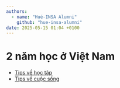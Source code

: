 ```yaml
---
authors:
  - name: "Hué-INSA Alumni"
    github: "hue-insa-alumni"
date: 2025-05-15 01:04 +0100
---
```


# 2 năm học ở Việt Nam

- [Tips về học tập](2-nam-hoc-o-viet-nam/tips-ve-hoc-tap.md)
- [Tips về cuộc sống](2-nam-hoc-o-viet-nam/tips-ve-cuoc-song.md)
